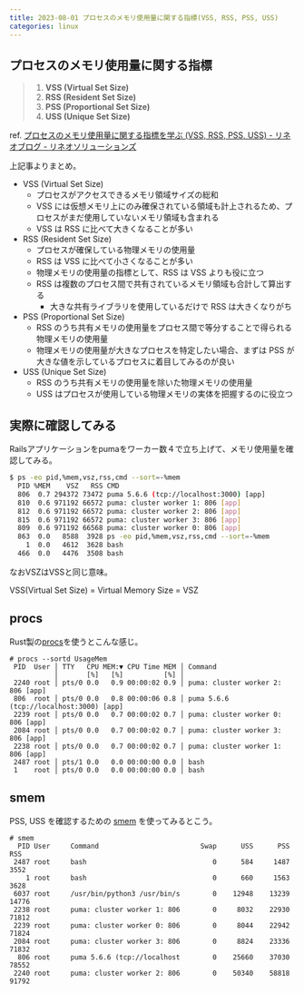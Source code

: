 ```yaml
---
title: 2023-08-01 プロセスのメモリ使用量に関する指標(VSS, RSS, PSS, USS)
categories: linux
---
```


## プロセスのメモリ使用量に関する指標

> 1. **VSS (Virtual Set Size)**
> 1. **RSS (Resident Set Size)**
> 1. **PSS (Proportional Set Size)**
> 1. **USS (Unique Set Size)**

ref. [プロセスのメモリ使用量に関する指標を学ぶ (VSS, RSS, PSS, USS) - リネオブログ - リネオソリューションズ](https://www.lineo.co.jp/blog/linux/sol01-processmemory.html)

上記事よりまとめ。

- VSS (Virtual Set Size)
    - プロセスがアクセスできるメモリ領域サイズの総和
    - VSS には仮想メモリ上にのみ確保されている領域も計上されるため、プロセスがまだ使用していないメモリ領域も含まれる
    - VSS は RSS に比べて大きくなることが多い
- RSS (Resident Set Size)
    - プロセスが確保している物理メモリの使用量
    - RSS は VSS に比べて小さくなることが多い
    - 物理メモリの使用量の指標として、RSS は VSS よりも役に立つ
    - RSS は複数のプロセス間で共有されているメモリ領域も合計して算出する
        - 大きな共有ライブラリを使用しているだけで RSS は大きくなりがち
- PSS (Proportional Set Size)
    - RSS のうち共有メモリの使用量をプロセス間で等分することで得られる物理メモリの使用量
    - 物理メモリの使用量が大きなプロセスを特定したい場合、まずは PSS が大きな値を示しているプロセスに着目してみるのが良い
- USS (Unique Set Size)
    - RSS のうち共有メモリの使用量を除いた物理メモリの使用量
    - USS はプロセスが使用している物理メモリの実体を把握するのに役立つ

## 実際に確認してみる

Railsアプリケーションをpumaをワーカー数４で立ち上げて、メモリ使用量を確認してみる。

```sh
$ ps -eo pid,%mem,vsz,rss,cmd --sort=-%mem
  PID %MEM    VSZ   RSS CMD
  806  0.7 294372 73472 puma 5.6.6 (tcp://localhost:3000) [app]
  810  0.6 971192 66572 puma: cluster worker 1: 806 [app]
  812  0.6 971192 66572 puma: cluster worker 2: 806 [app]
  815  0.6 971192 66572 puma: cluster worker 3: 806 [app]
  809  0.6 971192 66568 puma: cluster worker 0: 806 [app]
  863  0.0   8588  3928 ps -eo pid,%mem,vsz,rss,cmd --sort=-%mem
    1  0.0   4612  3628 bash
  466  0.0   4476  3508 bash
```

なおVSZはVSSと同じ意味。

VSS(Virtual Set Size) = Virtual Memory Size = VSZ

## procs

Rust製の[procs](https://github.com/dalance/procs)を使うとこんな感じ。

```console
# procs --sortd UsageMem
 PID  User │ TTY   CPU MEM:▼ CPU Time MEM │ Command
           │       [%]   [%]          [%] │
 2240 root │ pts/0 0.0   0.9 00:00:02 0.9 │ puma: cluster worker 2: 806 [app]
 806  root │ pts/0 0.0   0.8 00:00:06 0.8 │ puma 5.6.6 (tcp://localhost:3000) [app]
 2239 root │ pts/0 0.0   0.7 00:00:02 0.7 │ puma: cluster worker 0: 806 [app]
 2084 root │ pts/0 0.0   0.7 00:00:02 0.7 │ puma: cluster worker 3: 806 [app]
 2238 root │ pts/0 0.0   0.7 00:00:02 0.7 │ puma: cluster worker 1: 806 [app]
 2487 root │ pts/1 0.0   0.0 00:00:00 0.0 │ bash
 1    root │ pts/0 0.0   0.0 00:00:00 0.0 │ bash
```

## smem

PSS, USS を確認するための [smem](https://www.selenic.com/smem/) を使ってみるとこう。

```console
# smem
  PID User     Command                         Swap      USS      PSS      RSS
 2487 root     bash                               0      584     1487     3552
    1 root     bash                               0      660     1563     3628
 6037 root     /usr/bin/python3 /usr/bin/s        0    12948    13239    14776
 2238 root     puma: cluster worker 1: 806        0     8032    22930    71812
 2239 root     puma: cluster worker 0: 806        0     8044    22942    71824
 2084 root     puma: cluster worker 3: 806        0     8824    23336    71832
  806 root     puma 5.6.6 (tcp://localhost        0    25660    37030    78552
 2240 root     puma: cluster worker 2: 806        0    50340    58818    91792
```
